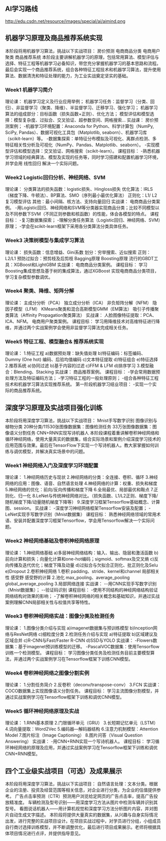 ## AI学习路线
http://edu.csdn.net/resource/images/special/ai/aimind.png

## 机器学习原理及商品推荐系统实现
本阶段将用机器学习算法，挑战以下实战项目：
房价预测
电商商品分类
电商用户聚类
商品推荐系统
本阶段主要讲解机器学习的原理，包括常用算法、模型评估与选择、特征工程等机器学习必备知识，带您充分掌握机器学习的基本思路和流程。最后会实现一个商品推荐系统，组合各种特征工程技术和机器学习算法，提升使用算法、数据清洗和特征处理的能力，为工业实战奠定坚实的基础。

### Week1 机器学习简介
理论课：
机器学习定义及行业应用举例；
机器学习任务：监督学习（分类、回归）、非监督学习（聚类、降维）、半监督学习、迁移学习、强化学习；
机器学习算法的组成部分：目标函数（损失函数+正则）、优化方法；
模型评估和模型选择：模型复杂度、过拟合、交叉验证、超参数空间、网格搜索…
实战课：
房价预测案例；
-机器学习环境配置：Anaconda for Python、科学计算包（NumPy, SciPy, Pandas）、数据可视化工具包（Matplotlib, seaborn）、机器学习库（scikit-learn）等。
-数据集探索：单特征分布模拟及可视化、离群点检测、多特征相关性分析及可视化（NumPy、Pandas、Matplotlib、seaborn）。
-实现模型评估和模型选择：交叉验证、网格搜索（scikit-learn）。
课程目标：
-熟悉机器学习领域的经典算法、模型及实现的任务等，同时学习搭建和配置机器学习环境，并学会用 线性回归 解决一个实际问题。

### Week2 Logistic回归分析、神经网络、SVM
理论课：
分类算法的损失函数：logistic损失、Hingloss损失
优化算法：IRLS（梯度下降、牛顿法）、BP算法、SMO（序列最小最优化算法）
正则化：L1/ L2
复习模型评估
其他：最小间隔、核方法、支持向量回归
实战课：
电商商品分类案例。
-用Logistic回归、神经网络和SVM等分类器实现商品分类；比较不同模型以及不同参数下SVM（不同正则参数和核函数）的性能，体会各模型的特点。
课程目标：
-复习数据集探索；
-理解分类任务算法（Logistic回归、神经网络、SVM）原理；
-学会在scikit-learn框架下采用各分类算法分类具体任务。

### Week3 决策树模型与集成学习算法
理论课：
损失函数：信息增益、Gini系数
划分：穷举搜索、近似搜索
正则：L2/L1
预防过拟合：预剪枝及后剪枝
Bagging原理
Boosting原理
流行的GBDT工具：XGBoost和LightGBM
实战课：
电商商品分类案例。
课程目标：
学习Boosting集成思想及基于树的集成算法，通过XGBoost 实现电商商品分类项目，学习复杂模型参数调优。

### Week4 聚类、降维、矩阵分解
理论课：
主成分分析（PCA）
独立成分分析（ICA）
非负矩阵分解（NFM）
隐因子模型（LFM）
KMeans聚类和混合高斯模型GMM（EM算法）
吸引子传播聚类算法（Affinity Propagation聚类算法）
实战课：
人脸图像特征提取：PCA、ICA、NFM。
电商用户聚类案例。
课程目标：
学习用降维技术对高维特征进行降维，并通过两个实战案例学会使用非监督学习算法完成相关任务。

### Week5 特征工程、模型融合& 推荐系统实现
理论课：
1.特征工程
a)数据预处理：缺失值处理
b)特征编码：标签编码、Dummy (One hot) 编码、后验均值编码
c)文本特征提取
d)特征组合
e)特征选择
2.推荐系统
a)协同过滤
b)基于内容的过滤
c)FFM & LFM
d)排序学习
3.模型融合：Blending、Stacking
实战课：
商品推荐案例。
课程目标：
-学会常用数据预处理方法及特征编码方法；
-学习特征工程的一般处理原则；
-组合各种特征工程技术和机器学习算法实现推荐系统。
第一阶段机器学习结业项目：
-实现一个实际的商品推荐系统。



## 深度学习原理及实战项目强化训练
本阶段将用深度学习算法，挑战以下实战项目：
Mnist手写数字识别
图像识别与植物分类
20种分类/11530张图像数据集：图像检测任务
33万张图像数据集：图像语义分割任务
CNN+RNN实现写诗机器人
本阶段课程着重讲解卷积神经网络和循环神经网络，使用大量真实的数据集，结合实际场景和案例介绍深度学习技术的应用范围与效果。最后在TensorFlow下实现一个写诗机器人。教大家掌握如何训练与调优模型，并解决真实场景中的问题。

### Week1 神经网络入门及深度学习环境配置
理论课：
1.神经网络历史与现状
2.神经网络的分类：全连接、卷积、循环
3.神经网络的应用：图像、语音、自然语言处理
4.神经网络的计算：权重、损失和梯度
5.神经网络的优化：前向/反向传播和梯度下降
6.全局最优、局部最优和鞍点
7.正则化、归一化
8.LeNet与传统神经网络对比。（损失函数、L1/L2正则、梯度下降/随机梯度下降/动量随机梯度下降等）
9.深度学习框架Tensorflow基础概念、计算图、session。
实战课：
-深度学习神经网络框架Tensorflow安装及配置；
-LeNet实现手写数字识别（Mnist数据集）
课程目标：
熟悉神经网络领域的常用术语、安装并配置深度学习框架Tensorflow，学会用Tensorflow解决一个实际问题。

### Week2 神经网络基础及卷积神经网络原理
理论课：
1.神经网络基础
a)多层神经网络结构：输入、输出、隐层和激活函数
b)前向计算和损失；向量化计算和one-hot编码；sigmoid、softmax及交叉熵
c)反向传播及迭代优化；梯度下降及动量
d)过拟合与欠拟合正则化、批正则化及Selu
e)Dropout
2.卷积神经网络
1.卷积
  padding、stride、kernel和channel
  局部相关性
  感受野
  感受野的计算
2.池化
  max_pooling、average_pooling
  global_average_pooling
3.局部网络连接
实战课：
--用CNN实现手写数字识别（Mnist数据集）；
--验证码识别
课程目标：
-使用不同结构的神经网络结构验证网络结构对效果的影响；
-了解卷积神经网络的相关概念和基础知识，并通过实战案例理解CNN局部相关性与权值共享等特性。

### Week3 卷积神经网络实战：图像分类及检测任务
理论课：
1.图像分类介绍与实现
a)imagenet数据集与预训练模型
b)Inception网络与ResNet网络
c)细粒度分类
2.检测任务介绍与实现
a)特征提取
b)区域建议及区域合并
c)R-CNN与Fast/Faster R-CNN
d)SSD与YOLO
实战课：
-Flowers数据集：基于imagenet预训练模型的迁移。
-PascalVOC数据集：使用Tensorflow训练一个检测模型。
课程目标：
学习图像分类任务及检测任务目前主要模型算法，并通过两个实战案例学习在Tensorflow框架下训练CNN模型。

### Week4 卷积神经网络之图像分割实例
理论课：
1.分割任务简介
2.反卷积（deconv/transpose-conv）
3.FCN
实战课：
COCO数据集上实现图像语义分割任务。
课程目标：
学习主流图像分割模型，并通过实战案例学习在Tensorflow框架下训练和调优CNN模型。

### Week5 循环神经网络原理及实战
理论课：
1.RNN基本原理
2.门限循环单元（GRU）
3.长短期记忆单元（LSTM）
4.词向量提取：Word2Vec
5.编码器—解码器结构
6.注意力机制模型：Attention Model
7.图片标注（Image Captioning）
8.图片问答（Visual Question Answering）
实战课：
-用CNN+RNN实现一个写诗机器人。
课程目标：
学习循环神经网络的原理及应用，并通过实战案例学习在Tensorflow框架下训练和调优CNN+RNN模型。


## 四个工业级实战项目（可选）及成果展示
本阶段将用深度学习算法，挑战以下实战项目：
自然语言处理：文本分类。根据企业的注册、投资及经营范围等相关信息，对企业进行分类，为企业的估值提供参考。
广告点击率预测（CTR）预测用户浏览给定网页的广告点击率，提高广告投放精准度。
车辆检测及型号识别——用深度学习方法从图片中检测车辆并识别其型号。
看图说话机器人——用计算机视觉和深度学习方法分析图片内容，并对图片自动生成文字描述。
本阶段将提供大量真实的数据集，从兴趣与自身实际情况出发，进行完整的实战项目设计。在项目实战过程中，对学员进行分组，小组成员自行商讨选择训练模型，并不断调整优化，最后进行项目成果展示。老师将根据具体项目情况进行点评，并提供指导意见。
